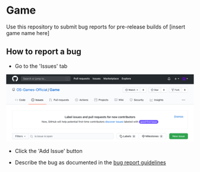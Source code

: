 Game
==============
Use this repository to submit bug reports for pre-release builds of \[insert game name here]

## How to report a bug
- Go to the 'Issues' tab
<img src="15D5ECC9-E54C-4384-BBCB-A83BB18D5ED1.jpeg" />

- Click the 'Add Issue' button

- Describe the bug as documented in the <a href="Bug_Report.md">bug report guidelines</a>
